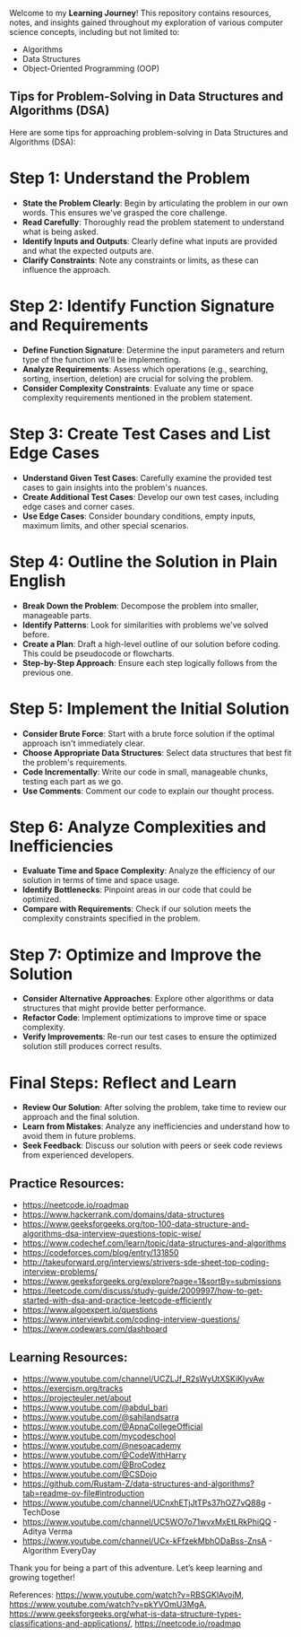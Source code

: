 Welcome to my **Learning Journey**! This repository contains resources, notes, and insights gained throughout my exploration of various computer science concepts, including but not limited to:

- Algorithms
- Data Structures
- Object-Oriented Programming (OOP)

## Tips for Problem-Solving in Data Structures and Algorithms (DSA)

Here are some tips for approaching problem-solving in Data Structures and Algorithms (DSA):

# Step 1: Understand the Problem
- **State the Problem Clearly**: Begin by articulating the problem in our own words. This ensures we've grasped the core challenge.
- **Read Carefully**: Thoroughly read the problem statement to understand what is being asked.
- **Identify Inputs and Outputs**: Clearly define what inputs are provided and what the expected outputs are.
- **Clarify Constraints**: Note any constraints or limits, as these can influence the approach.

# Step 2: Identify Function Signature and Requirements
- **Define Function Signature**: Determine the input parameters and return type of the function we'll be implementing.
- **Analyze Requirements**: Assess which operations (e.g., searching, sorting, insertion, deletion) are crucial for solving the problem.
- **Consider Complexity Constraints**: Evaluate any time or space complexity requirements mentioned in the problem statement.

# Step 3: Create Test Cases and List Edge Cases
- **Understand Given Test Cases**: Carefully examine the provided test cases to gain insights into the problem's nuances.
- **Create Additional Test Cases**: Develop our own test cases, including edge cases and corner cases.
- **Use Edge Cases**: Consider boundary conditions, empty inputs, maximum limits, and other special scenarios.

# Step 4: Outline the Solution in Plain English
- **Break Down the Problem**: Decompose the problem into smaller, manageable parts.
- **Identify Patterns**: Look for similarities with problems we've solved before.
- **Create a Plan**: Draft a high-level outline of our solution before coding. This could be pseudocode or flowcharts.
- **Step-by-Step Approach**: Ensure each step logically follows from the previous one.

# Step 5: Implement the Initial Solution
- **Consider Brute Force**: Start with a brute force solution if the optimal approach isn't immediately clear.
- **Choose Appropriate Data Structures**: Select data structures that best fit the problem's requirements.
- **Code Incrementally**: Write our code in small, manageable chunks, testing each part as we go.
- **Use Comments**: Comment our code to explain our thought process.

# Step 6: Analyze Complexities and Inefficiencies
- **Evaluate Time and Space Complexity**: Analyze the efficiency of our solution in terms of time and space usage.
- **Identify Bottlenecks**: Pinpoint areas in our code that could be optimized.
- **Compare with Requirements**: Check if our solution meets the complexity constraints specified in the problem.

# Step 7: Optimize and Improve the Solution
- **Consider Alternative Approaches**: Explore other algorithms or data structures that might provide better performance.
- **Refactor Code**: Implement optimizations to improve time or space complexity.
- **Verify Improvements**: Re-run our test cases to ensure the optimized solution still produces correct results.

# Final Steps: Reflect and Learn
- **Review Our Solution**: After solving the problem, take time to review our approach and the final solution.
- **Learn from Mistakes**: Analyze any inefficiencies and understand how to avoid them in future problems.
- **Seek Feedback**: Discuss our solution with peers or seek code reviews from experienced developers.

## Practice Resources:
- https://neetcode.io/roadmap
- https://www.hackerrank.com/domains/data-structures
- https://www.geeksforgeeks.org/top-100-data-structure-and-algorithms-dsa-interview-questions-topic-wise/
- https://www.codechef.com/learn/topic/data-structures-and-algorithms
- https://codeforces.com/blog/entry/131850
- http://takeuforward.org/interviews/strivers-sde-sheet-top-coding-interview-problems/
- https://www.geeksforgeeks.org/explore?page=1&sortBy=submissions
- https://leetcode.com/discuss/study-guide/2009997/how-to-get-started-with-dsa-and-practice-leetcode-efficiently
- https://www.algoexpert.io/questions
- https://www.interviewbit.com/coding-interview-questions/
- https://www.codewars.com/dashboard

## Learning Resources:
- https://www.youtube.com/channel/UCZLJf_R2sWyUtXSKiKlyvAw
- https://exercism.org/tracks
- https://projecteuler.net/about
- https://www.youtube.com/@abdul_bari
- https://www.youtube.com/@sahilandsarra
- https://www.youtube.com/@ApnaCollegeOfficial
- https://www.youtube.com/mycodeschool
- https://www.youtube.com/@nesoacademy
- https://www.youtube.com/@CodeWithHarry
- https://www.youtube.com/@BroCodez
- https://www.youtube.com/@CSDojo
- https://github.com/Rustam-Z/data-structures-and-algorithms?tab=readme-ov-file#introduction
- https://www.youtube.com/channel/UCnxhETjJtTPs37hOZ7vQ88g - TechDose
- https://www.youtube.com/channel/UC5WO7o71wvxMxEtLRkPhiQQ - Aditya Verma
- https://www.youtube.com/channel/UCx-kFfzekMbhODaBss-ZnsA - Algorithm EveryDay

Thank you for being a part of this adventure. Let’s keep learning and growing together!

References: https://www.youtube.com/watch?v=RBSGKlAvoiM, https://www.youtube.com/watch?v=pkYVOmU3MgA, https://www.geeksforgeeks.org/what-is-data-structure-types-classifications-and-applications/, https://neetcode.io/roadmap
